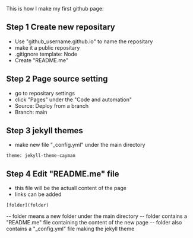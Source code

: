 This is how I make my first github page:

## Step 1 Create new repositary
- Use "github_username.github.io" to name the repositary
- make it a public repositary
- .gitignore template: Node
- Create "README.me"

## Step 2 Page source setting
- go to repositary settings
- click "Pages" under the "Code and automation"
- Source: Deploy from a branch
- Branch: main

## Step 3 jekyll themes
- make new file "_config.yml" under the main directory
```
theme: jekyll-theme-cayman
```

## Step 4 Edit "README.me" file
- this file will be the actuall content of the page
- links can be added
```
[folder](folder)
```
-- folder means a new folder under the main directory
-- folder contains a "README.me" file containing the content of the new page
-- folder also contains a "_config.yml" file making the jekyll theme
